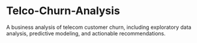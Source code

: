 # Telco-Churn-Analysis
A business analysis of telecom customer churn, including exploratory data analysis, predictive modeling, and actionable recommendations.

